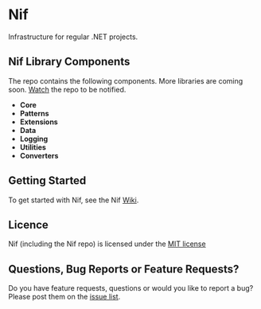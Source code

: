 # Nif
Infrastructure for regular .NET projects.

## Nif Library Components
The repo contains the following components. More libraries are coming soon. [Watch](https://github.com/kokhans/Nif/subscription) the repo to be notified.

* **Core**
* **Patterns**
* **Extensions**
* **Data**
* **Logging**
* **Utilities**
* **Converters**

## Getting Started
To get started with Nif, see the Nif [Wiki](https://github.com/kokhans/Nif/wiki).

## Licence
Nif (including the Nif repo) is licensed under the [MIT license](https://github.com/kokhans/Nif/blob/master/LICENSE)

## Questions, Bug Reports or Feature Requests?
Do you have feature requests, questions or would you like to report a bug? Please post them on the [issue list](https://github.com/kokhans/Nif/issues).